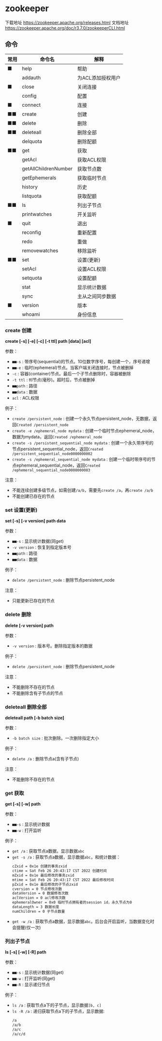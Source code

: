 # zookeeper

下载地址 https://zookeeper.apache.org/releases.html
文档地址 https://zookeeper.apache.org/doc/r3.7.0/zookeeperCLI.html
## 命令
| 常用 | 命令名               | 解释              |
| ---- | -------------------- | ----------------- |
| ■    | help                 | 帮助              |
|      | addauth              | 为ACL添加授权用户 |
| ■    | close                | 关闭连接          |
|      | config               | 配置              |
| ■    | connect              | 连接              |
| ■■   | create               | 创建              |
| ■■   | delete               | 删除              |
| ■■   | deleteall            | 删除全部          |
|      | delquota             | 删除配额          |
| ■■   | get                  | 获取              |
|      | getAcl               | 获取ACL权限       |
|      | getAllChildrenNumber | 获取节点数        |
|      | getEphemerals        | 获取临时节点      |
|      | history              | 历史              |
|      | listquota            | 获取配额          |
| ■■   | ls                   | 列出子节点        |
|      | printwatches         | 开关监听          |
| ■    | quit                 | 退出              |
|      | reconfig             | 重新配置          |
|      | redo                 | 重做              |
|      | removewatches        | 移除监听          |
| ■■   | set                  | 设置(更新)        |
|      | setAcl               | 设置ACL权限       |
|      | setquota             | 设置配额          |
|      | stat                 | 显示统计数据      |
|      | sync                 | 主从之间同步数据  |
| ■    | version              | 版本              |
|      | whoami               | 身份信息          |

### create 创建
**create [-s] [-e] [-c] [-t ttl] path [data] [acl]**

参数：
- `■■-s` : 带序号(sequential)的节点。10位数字序号，每创建一个，序号递增
- `■■-e` : 临时(ephemeral)节点。当客户端关闭连接时，节点被删掉
- `-c` : 容器(container)节点。最后一个子节点删除时，容器被删除
- `-t ttl` : ttl节点(毫秒)。超时后，节点被删掉
- `■■path` : 路径
- `■■data` : 数据
- `acl` : ACL权限

例子：
- `create /persistent_node` : 创建一个永久节点persistent_node，无数据，返回`Created /persistent_node`
- `create -e /ephemeral_node mydata` : 创建一个临时节点ephemeral_node，数据为mydata，返回`Created /ephemeral_node`
- `create -s /persistent_sequential_node mydata` : 创建一个永久带序号的节点persistent_sequential_node，返回`Created /persistent_sequential_node0000000002`
- `create -s /ephemeral_sequential_node mydata` : 创建一个临时带序号的节点ephemeral_sequential_node，返回`Created /ephemeral_sequential_node0000000003`

注意：
- 不能连续创建多级节点，如需创建`/a/b`，需要先`create /a`，再`create /a/b`
- 不能创建已存在的节点

### set 设置(更新)
**set [-s] [-v version] path data**

参数：
- `■■-s` : 显示统计数据(同get)
- `-v version` : 恢复到指定版本号
- `■■path` : 路径
- `■■data` : 数据

例子：
- `delete /persistent_node` : 删除节点persistent_node

注意：
- 只能更新已存在的节点

### delete 删除
**delete [-v version] path**

参数：
- `-v version` : 版本号。删除指定版本的数据

例子：
- `delete /persistent_node` : 删除节点persistent_node

注意：
- 不能删除不存在的节点
- 不能删除含有子节点的节点

### deleteall 删除全部
**deleteall path [-b batch size]**

参数：
- `-b batch size` : 批次删除。一次删除指定大小

例子：
- `delete /a` : 删除节点a(含有子节点)

注意：
- 不能删除不存在的节点

### get 获取
**get [-s] [-w] path**

参数：
- `■■-s` : 显示统计数据
- `■■-w` : 打开监听

例子：
- `get /a` : 获取节点a数据，显示数据`abc`
- `get -s /a` : 获取节点a数据，显示数据`abc`，和统计数据：
  ```txt
  cZxid = 0x1e 创建的事务zxid
  ctime = Sat Feb 26 20:43:17 CST 2022 创建时间
  mZxid = 0x1e 最后修改的事务zxid
  mtime = Sat Feb 26 20:43:17 CST 2022 最后修改时间
  pZxid = 0x1e 最后修改的子节点zxid
  cversion = 0 节点修改次数
  dataVersion = 0 数据修改次数
  aclVersion = 0 acl修改次数
  ephemeralOwner = 0x0 临时节点拥有者的session id，永久节点为0
  dataLength = 3 数据长度
  numChildren = 0 子节点数量
  ```
- `get -w /a` : 获取节点a数据，显示数据`abc`。后台会开启监听，当数据变化时会提醒(仅一次)

### 列出子节点
**ls [-s] [-w] [-R] path**

参数：
- `■■-s` : 显示统计数据(同get)
- `■■-w` : 打开监听(同get)
- `■■-R` : 显示递归节点

例子：
- `ls /a` : 获取节点a下的子节点，显示数据`[b, c]`
- `ls -R /a` : 递归获取节点a下的子节点，显示数据:
  ```txt
  /a
  /a/b
  /a/c
  /a/c/d
  ```
